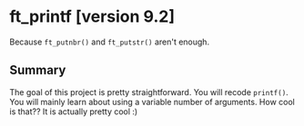 # ft_printf [version 9.2]
Because `ft_putnbr()` and `ft_putstr()` aren't enough.

## Summary
The goal of this project is pretty straightforward. You will recode `printf()`.
You will mainly learn about using a variable number of arguments. How cool is
that?? It is actually pretty cool :)

